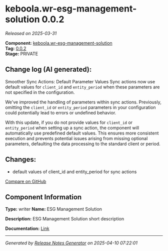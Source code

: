 #  keboola.wr-esg-management-solution 0.0.2

_Released on 2025-03-31_

**Component:** [keboola.wr-esg-management-solution](https://github.com/keboola/component-esg)  
**Tag:** [0.0.2](https://github.com/keboola/component-esg/releases/tag/0.0.2)  
**Stage:** PRIVATE


## Change log (AI generated):
Smoother Sync Actions: Default Parameter Values
Sync actions now use default values for `client_id` and `entity_period` when these parameters are not specified in the configuration.

We've improved the handling of parameters within sync actions. Previously, omitting the `client_id` or `entity_period` parameters in your configuration could potentially lead to errors or undefined behavior.

With this update, if you do not provide values for `client_id` or `entity_period` when setting up a sync action, the component will automatically use predefined default values. This ensures more consistent execution and prevents potential issues arising from missing optional parameters, defaulting the data processing to the standard client or period.



## Changes:



- default values of client_id and entity_period for sync actions 



[Compare on GitHub](https://github.com/keboola/component-esg/compare/0.0.1...0.0.2)



## Component Information
**Type:** writer
**Name:** ESG Management Solution

**Description:** ESG Management Solution short description


**Documentation:** [Link](https://github.com/keboola/component-esg/blob/master/README.md)



---
_Generated by [Release Notes Generator](https://github.com/keboola/release-notes-generator)
on 2025-04-10 07:22:01_